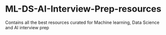 # ML-DS-AI-Interview-Prep-resources
Contains all the best resources curated for Machine learning, Data Science and AI interview prep
